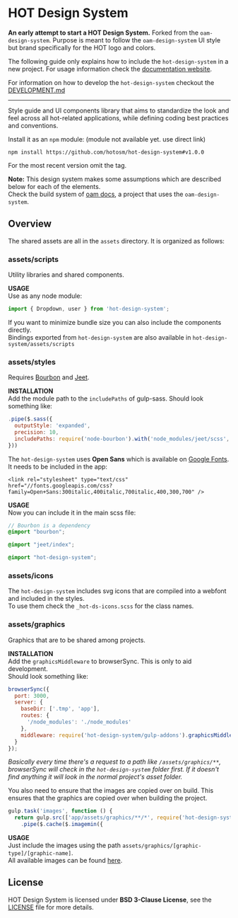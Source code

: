 # HOT Design System

**An early attempt to start a HOT Design System.** Forked from the `oam-design-system`. Purpose is meant to follow the `oam-design-system` UI style but brand specifically for the HOT logo and colors.

The following guide only explains how to include the `hot-design-system` in a new project. For usage information check the [documentation website](http://hotosm.github.io/hot-docs/).  

For information on how to develop the `hot-design-system` checkout the [DEVELOPMENT.md](DEVELOPMENT.md)  

---

Style guide and UI components library that aims to standardize the look and feel across all hot-related applications, while defining coding best practices and conventions.

Install it as an `npm` module: (module not available yet. use direct link)
```
npm install https://github.com/hotosm/hot-design-system#v1.0.0
```
For the most recent version omit the tag.

**Note:**
This design system makes some assumptions which are described below for each of the elements.  
Check the build system of [oam docs](https://github.com/hotosm/oam-docs/blob/master/gulpfile.js), a project that uses the `oam-design-system`.

## Overview

The shared assets are all in the `assets` directory. It is organized as follows:

### assets/scripts
Utility libraries and shared components.

**USAGE**  
Use as any node module:
```js
import { Dropdown, user } from 'hot-design-system';
```
If you want to minimize bundle size you can also include the components directly.  
Bindings exported from `hot-design-system` are also available in `hot-design-system/assets/scripts`

### assets/styles
Requires [Bourbon](https://github.com/lacroixdesign/node-bourbon) and [Jeet](https://github.com/mojotech/jeet).

**INSTALLATION**  
Add the module path to the `includePaths` of gulp-sass. Should look something like:
```js
.pipe($.sass({
  outputStyle: 'expanded',
  precision: 10,
  includePaths: require('node-bourbon').with('node_modules/jeet/scss', require('hot-design-system/gulp-addons').scssPath)
}))
```

The `hot-design-system` uses **Open Sans** which is available on [Google Fonts](https://goo.gl/FZ0Ave).  
It needs to be included in the app:
```
<link rel="stylesheet" type="text/css" href="//fonts.googleapis.com/css?family=Open+Sans:300italic,400italic,700italic,400,300,700" />
```

**USAGE**  
Now you can include it in the main scss file:
```scss
// Bourbon is a dependency
@import "bourbon";

@import "jeet/index";

@import "hot-design-system";
```

### assets/icons
The `hot-design-system` includes svg icons that are compiled into a webfont and included in the styles.  
To use them check the `_hot-ds-icons.scss` for the class names.

### assets/graphics
Graphics that are to be shared among projects.

**INSTALLATION**  
Add the `graphicsMiddleware` to browserSync. This is only to aid development.  
Should look something like:
```js
browserSync({
  port: 3000,
  server: {
    baseDir: ['.tmp', 'app'],
    routes: {
      '/node_modules': './node_modules'
    },
    middleware: require('hot-design-system/gulp-addons').graphicsMiddleware(fs) // <<< This line
  }
});
```
*Basically every time there's a request to a path like `/assets/graphics/**`, browserSync will check in the `hot-design-system` folder first. If it doesn't find anything it will look in the normal project's asset folder.*

You also need to ensure that the images are copied over on build.
This ensures that the graphics are copied over when building the project.
```js
gulp.task('images', function () {
  return gulp.src(['app/assets/graphics/**/*', require('hot-design-system/gulp-addons').graphicsPath + '/**/*'])
    .pipe($.cache($.imagemin({
```

**USAGE**  
Just include the images using the path `assets/graphics/[graphic-type]/[graphic-name]`.  
All available images can be found [here](assets/graphics/).

## License
HOT Design System is licensed under **BSD 3-Clause License**, see the [LICENSE](LICENSE) file for more details.
